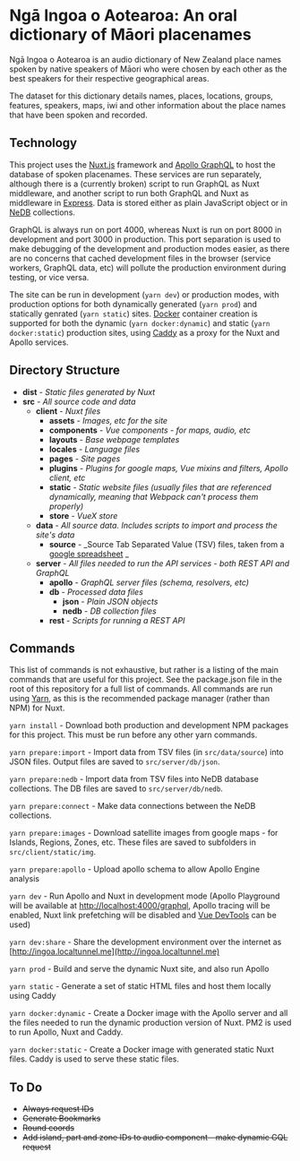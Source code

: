 # **Ngā Ingoa o Aotearoa:** An oral dictionary of Māori placenames

Ngā Ingoa o Aotearoa is an audio dictionary of New Zealand place names spoken by native speakers of Māori who were chosen by each other as the best speakers for their respective geographical areas.

The dataset for this dictionary details names, places, locations, groups, features, speakers, maps, iwi and other information about the place names that have been spoken and recorded.

## Technology

This project uses the [Nuxt.js](https://nuxtjs.org/) framework and [Apollo GraphQL](https://www.apollographql.com/) to host the database of spoken placenames. These services are run separately, although there is a (currently broken) script to run GraphQL as Nuxt middleware, and another script to run both GraphQL and Nuxt as middleware in [Express](https://expressjs.com/). Data is stored either as plain JavaScript object or in [NeDB](https://github.com/louischatriot/nedb) collections.

GraphQL is always run on port 4000, whereas Nuxt is run on port 8000 in development and port 3000 in production. This port separation is used to make debugging of the development and production modes easier, as there are no concerns that cached development files in the browser (service workers, GraphQL data, etc) will pollute the production environment during testing, or vice versa.

The site can be run in development (`yarn dev`) or production modes, with production options for both dynamically generated (`yarn prod`) and statically genrated (`yarn static`) sites. [Docker](https://www.docker.com/) container creation is supported for both the dynamic (`yarn docker:dynamic`) and static (`yarn docker:static`) production sites, using [Caddy](https://caddyserver.com/) as a proxy for the Nuxt and Apollo services.

## Directory Structure

- **dist** - _Static files generated by Nuxt_
- **src** - _All source code and data_
  - **client** - _Nuxt files_
    - **assets** - _Images, etc for the site_
    - **components** - _Vue components - for maps, audio, etc_
    - **layouts** - _Base webpage templates_
    - **locales** - _Language files_
    - **pages** - _Site pages_
    - **plugins** - _Plugins for google maps, Vue mixins and filters, Apollo client, etc_
    - **static** - _Static website files (usually files that are referenced dynamically, meaning that Webpack can't process them properly)_
    - **store** - _VueX store_
  - **data** - _All source data. Includes scripts to import and process the site's data_
    - **source** - _Source Tab Separated Value (TSV) files, taken from a [google spreadsheet](https://docs.google.com/spreadsheets/d/10vHNjsZS4medQMkfvldhYx8-WE3ICVEkwLi6wq5eNdU) _
  - **server** - _All files needed to run the API services - both REST API and GraphQL_
    - **apollo** - _GraphQL server files (schema, resolvers, etc)_
    - **db** - _Processed data files_
      - **json** - _Plain JSON objects_
      - **nedb** - _DB collection files_
    - **rest** - _Scripts for running a REST API_

## Commands

This list of commands is not exhaustive, but rather is a listing of the main commands that are useful for this project. See the package.json file in the root of this repository for a full list of commands. All commands are run using [Yarn](https://yarnpkg.com), as this is the recommended package manager (rather than NPM) for Nuxt.

`yarn install` - Download both production and development NPM packages for this project. This must be run before any other yarn commands.

`yarn prepare:import` - Import data from TSV files (in `src/data/source`) into JSON files. Output files are saved to `src/server/db/json`.

`yarn prepare:nedb` - Import data from TSV files into NeDB database collections. The DB files are saved to `src/server/db/nedb`.

`yarn prepare:connect` - Make data connections between the NeDB collections.

`yarn prepare:images` - Download satellite images from google maps - for Islands, Regions, Zones, etc. These files are saved to subfolders in `src/client/static/img`.

`yarn prepare:apollo` - Upload apollo schema to allow Apollo Engine analysis

`yarn dev` - Run Apollo and Nuxt in development mode (Apollo Playground will be available at [http://localhost:4000/graphql](http://localhost:4000/graphql), Apollo tracing will be enabled, Nuxt link prefetching will be disabled and [Vue DevTools](https://chrome.google.com/webstore/detail/vuejs-devtools/nhdogjmejiglipccpnnnanhbledajbpd) can be used)

`yarn dev:share` - Share the development environment over the internet as [http://ingoa.localtunnel.me](http://ingoa.localtunnel.me)

`yarn prod` - Build and serve the dynamic Nuxt site, and also run Apollo

`yarn static` - Generate a set of static HTML files and host them locally using Caddy

`yarn docker:dynamic` - Create a Docker image with the Apollo server and all the files needed to run the dynamic production version of Nuxt. PM2 is used to run Apollo, Nuxt and Caddy.

`yarn docker:static` - Create a Docker image with generated static Nuxt files. Caddy is used to serve these static files.

## To Do

- ~~Always request IDs~~
- ~~Generate Bookmarks~~
- ~~Round coords~~
- ~~Add island, part and zone IDs to audio component - make dynamic GQL request~~
